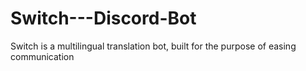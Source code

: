 # Switch---Discord-Bot
Switch is a multilingual translation bot, built for the purpose of easing communication
